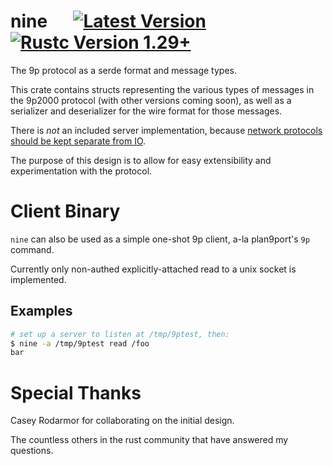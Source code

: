 # nine &emsp; [![Latest Version]][crates.io] [![Rustc Version 1.29+]][rustc]

[Latest Version]: https://img.shields.io/crates/v/nine.svg
[crates.io]: https://crates.io/crates/nine
[Rustc Version 1.29+]: https://img.shields.io/badge/rustc-1.29+-lightgray.svg
[rustc]: https://blog.rust-lang.org/2018/09/13/Rust-1.29.html

The 9p protocol as a serde format and message types.

This crate contains structs representing the various types of messages in the
9p2000 protocol (with other versions coming soon), as well as a serializer and
deserializer for the wire format for those messages.

There is _not_ an included server implementation, because
[network protocols should be kept separate from IO](https://sans-io.readthedocs.io/).

The purpose of this design is to allow for easy extensibility and experimentation
with the protocol.

# Client Binary

`nine` can also be used as a simple one-shot 9p client, a-la plan9port's `9p` command.

Currently only non-authed explicitly-attached read to a unix socket is implemented.

## Examples

```bash
# set up a server to listen at /tmp/9ptest, then:
$ nine -a /tmp/9ptest read /foo
bar
```

# Special Thanks

Casey Rodarmor for collaborating on the initial design.

The countless others in the rust community that have answered my questions.
